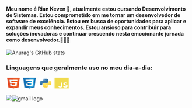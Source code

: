 #### Meu nome é Rian Keven 👋, atualmente estou cursando Desenvolvimento de Sistemas. Estou comprometido em me tornar um desenvolvedor de software de excelência. Estou em busca de oportunidades para aplicar e expandir meus conhecimentos. Estou ansioso para contribuir para soluções inovadoras e continuar crescendo nesta emocionante jornada como desenvolvedor.🚀👨‍💻
![Anurag's GitHub stats](https://github-readme-stats.vercel.app/api?username=Rian9124&show_hide_rank=false_icons=true&theme=tokyonight) <br>
### Linguagens que geralmente uso no meu dia-a-dia:
<div style="display: inline_block">
  <img align="center" alt="Rafa-HTML" height="30" width="40" src="https://raw.githubusercontent.com/devicons/devicon/master/icons/html5/html5-original.svg">
  <img align="center" alt="Rafa-CSS" height="30" width="40" src="https://raw.githubusercontent.com/devicons/devicon/master/icons/css3/css3-original.svg">
  <img align="center" alt="Rafa-Python" height="30" width="40" src="https://raw.githubusercontent.com/devicons/devicon/master/icons/python/python-original.svg">
   <img align="center" alt="Rafa-Js" height="30" width="40" src="https://raw.githubusercontent.com/devicons/devicon/master/icons/javascript/javascript-plain.svg">
  <br>
  <br>
</div>
 <a href="https://www.instagram.com/rian_k3v3n?igsh=MWwzbmZleXAxNDZvYg==" target="_blank"><img src="https://img.shields.io/badge/-Instagram-%23E4405F?style=for-the-badge&logo=instagram&logoColor=white" target="_blank"></a><img src="https://img.shields.io/static/v1?message=Gmail&logo=gmail&label=&color=D14836&logoColor=white&labelColor=&style=for-the-badge" height="35" alt="gmail logo" src="https://img.shields.io/static/v1?message=LinkedIn&logo=linkedin&label=&color=0077B5&logoColor=white&labelColor=&style=for-the-badge" height="35" alt="linkedin logo"  />
